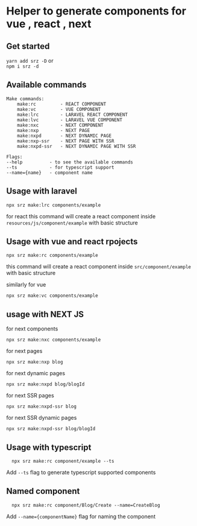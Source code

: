 # Helper to generate components for vue , react , next 

## Get started

``` yarn add srz -D ```  or <br/>
``` npm i srz -d ```


## Available commands 

```
Make commands:
    make:rc         - REACT COMPONENT
    make:vc         - VUE COMPONENT
    make:lrc        - LARAVEL REACT COMPONENT
    make:lvc        - LARAVEL VUE COMPONENT
    make:nxc        - NEXT COMPONENT
    make:nxp        - NEXT PAGE
    make:nxpd       - NEXT DYNAMIC PAGE
    make:nxp-ssr    - NEXT PAGE WITH SSR
    make:nxpd-ssr   - NEXT DYNAMIC PAGE WITH SSR

Flags:
--help          - to see the available commands
--ts            - for typescript support
--name={name}   - component name
```

## Usage with laravel

```
npx srz make:lrc components/example 
``` 
for react
this command will create a react component inside `resources/js/component/example` with basic structure


## Usage with vue and react rpojects 

```
npx srz make:rc components/example 
```
this command will create a react component inside `src/component/example` with basic structure 

similarly for vue

```
npx srz make:vc components/example 
```

## usage with NEXT JS

for next components

```
npx srz make:nxc components/example 
```


for next pages

```
npx srz make:nxp blog 
```

for next dynamic pages

```
npx srz make:nxpd blog/blogId
```

for next SSR pages

```
npx srz make:nxpd-ssr blog
```


for next SSR dynamic pages

```
npx srz make:nxpd-ssr blog/blogId
```


## Usage with typescript

```
  npx srz make:rc component/example --ts
```

Add `--ts` flag to generate typescript supported components


## Named component

```
  npx srz make:rc component/Blog/Create --name=CreateBlog
```

Add `--name={componentName}` flag for naming the component




